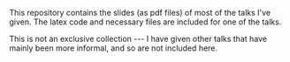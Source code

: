 This repository contains the slides (as pdf files) of most of the talks I've given. The latex code and necessary files are included for one of the talks. 

This is not an exclusive collection --- I have given other talks that have mainly been more informal, and so are not included here.
